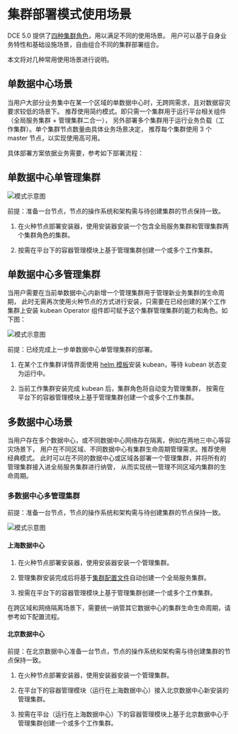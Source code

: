 # 集群部署模式使用场景

DCE 5.0 提供了[四种集群角色](../../kpanda/user-guide/clusters/cluster-role.md)，用以满足不同的使用场景。
用户可以基于自身业务特性和基础设施场景，自由组合不同的集群部署组合。

本文将对几种常用使用场景进行说明。

## 单数据中心场景

当用户大部分业务集中在某一个区域的单数据中心时，无跨网需求，且对数据容灾要求较低的场景下。
推荐使用简约模式。即只需一个集群用于运行平台相关组件（全局服务集群 + 管理集群二合一），
另外部署多个集群用于运行业务负载（工作集群）。单个集群节点数量由具体业务场景决定，
推荐每个集群使用 3 个 master 节点，以实现使用高可用。

具体部署方案依据业务需要，参考如下部署流程：

## 单数据中心单管理集群

![模式示意图](https://docs.daocloud.io/daocloud-docs-images/docs/install/images/scenario01.png)

前提：准备一台节点，节点的操作系统和架构需与待创建集群的节点保持一致。

1. 在火种节点部署安装器，使用安装器安装一个包含全局服务集群和管理集群两个集群角色的集群。

1. 按需在平台下的容器管理模块上基于管理集群创建一个或多个工作集群。

## 单数据中心多管理集群

当用户需要在当前单数据中心内新增一个管理集群用于管理新业务集群的生命周期，
此时无需再次使用火种节点的方式进行安装，只需要在已经创建的某个工作集群上安装
kubean Operator 组件即可赋予这个集群管理集群的能力和角色。如下图：

![模式示意图](https://docs.daocloud.io/daocloud-docs-images/docs/install/images/scenario02.png)

前提：已经完成上一步单数据中心单管理集群的部署。

1. 在某个工作集群详情界面使用 [helm 模板](../../kpanda/user-guide/helm/README.md)安装 kubean，等待 kubean 状态变为运行中。

1. 当前工作集群安装完成 kubean 后，集群角色将自动变为管理集群，
   按需在平台下的容器管理模块上基于管理集群创建一个或多个工作集群。

## 多数据中心场景

当用户存在多个数据中心，或不同数据中心网络存在隔离，例如在两地三中心等容灾场景下，
用户在不同区域、不同数据中心有集群生命周期管理需求。推荐使用经典模式。
此时可以在不同的数据中心或区域各部署一个管理集群，并将所有的管理集群接入进全局服务集群进行纳管，
从而实现统一管理不同区域内集群的生命周期。

### 多数据中心多管理集群

前提：准备一台节点，节点的操作系统和架构需与待创建集群的节点保持一致。

![模式示意图](https://docs.daocloud.io/daocloud-docs-images/docs/install/images/scenario03.png)

#### 上海数据中心

1. 在火种节点部署安装器，使用安装器安装一个管理集群。

1. 管理集群安装完成后将基于[集群配置文件](./cluster-config.md)自动创建一个全局服务集群。

1. 按需在平台下的容器管理模块上基于管理集群创建一个或多个工作集群。

在跨区域和网络隔离场景下，需要统一纳管其它数据中心的集群生命生命周期，请参考如下配置流程。

#### 北京数据中心

前提：在北京数据中心准备一台节点，节点的操作系统和架构需与待创建集群的节点保持一致。

1. 在火种节点部署安装器，使用安装器安装一个管理集群。

1. 在平台下的容器管理模块（运行在上海数据中心）接入北京数据中心新安装的管理集群。

1. 按需在平台（运行在上海数据中心）下的容器管理模块上基于北京数据中心于管理集群创建一个或多个工作集群。
